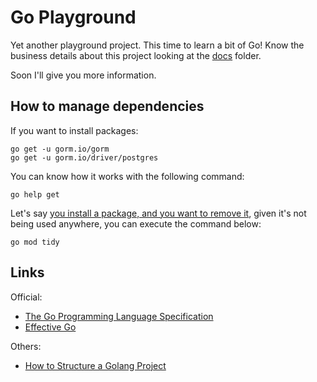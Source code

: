 # Go Playground

Yet another playground project. This time to learn a bit of Go! Know the business details about this project looking at the [docs](./docs) folder.

Soon I'll give you more information.

## How to manage dependencies

If you want to install packages:

    go get -u gorm.io/gorm
    go get -u gorm.io/driver/postgres

You can know how it works with the following command:

    go help get

Let's say [you install a package, and you want to remove it](https://stackoverflow.com/a/57186981/3899136), given it's not being used anywhere, you can execute the command below:

    go mod tidy

## Links

Official:

- [The Go Programming Language Specification](https://golang.org/ref/spec)
- [Effective Go](https://golang.org/doc/effective_go)

Others:

- [How to Structure a Golang Project](https://qvault.io/golang/golang-project-structure/)
